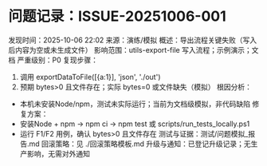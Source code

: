 # 问题记录：ISSUE-20251006-001

发现时间：2025-10-06 22:02
来源：演练/模拟
概述：导出流程关键失败（写入后内容为空或未生成文件）
影响范围：utils-export-file 写入流程；示例演示；文档
严重级别：P0
复现步骤：
1) 调用 exportDataToFile([{a:1}], 'json', './out')
2) 预期 bytes>0 且文件存在；实际 bytes=0 或文件缺失（模拟）
根因分析：
- 本机未安装Node/npm，测试未实际运行；当前为文档级模拟，非代码缺陷
修复方案：
- 安装Node + npm → npm ci → npm test 或 scripts/run_tests_locally.ps1
- 运行 F1/F2 用例，确认 bytes>0 且文件存在
测试与证据：测试/问题模拟_报告.md
回滚策略：见 ./回滚策略模板.md
升级与通知：已登记升级记录；无生产影响，无需对外通知
